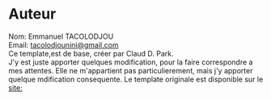 # Auteur  
Nom: Emmanuel TACOLODJOU  
Email: tacolodjounini@gmail.com  
Ce template,est de base, créer par Claud D. Park.  
J'y est juste apporter quelques modification, pour la faire correspondre a mes attentes. Elle ne m'appartient pas particulierement, mais j'y apporter quelque mdification consequente. Le template originale est disponible sur le [site:]( http://www.LaTeXTemplates.com)

